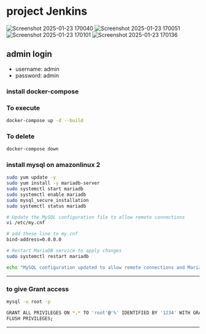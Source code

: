 # project Jenkins

![Screenshot 2025-01-23 170040](https://github.com/user-attachments/assets/4371a47e-5ade-42bc-89ff-be1c96ed9b10)
![Screenshot 2025-01-23 170051](https://github.com/user-attachments/assets/52930a3a-1852-43ad-a056-5df6950ef7d2)
![Screenshot 2025-01-23 170101](https://github.com/user-attachments/assets/5f16221e-2960-4523-a50d-d42b70f36b35)
![Screenshot 2025-01-23 170136](https://github.com/user-attachments/assets/c57c25ec-2bd1-4cfe-9629-482ee8d10d8d)






## admin login

- username: admin
- password: admin

### install docker-compose

 ### To execute 
 ```bash
docker-compose up -d --build
```

### To delete
```bash
docker-compose down
```
 
### install mysql on amazonlinux 2

```bash
sudo yum update -y
sudo yum install -y mariadb-server
sudo systemctl start mariadb
sudo systemctl enable mariadb
sudo mysql_secure_installation 
sudo systemctl status mariadb
```
```bash
# Update the MySQL configuration file to allow remote connections
vi /etc/my.cnf

# add these line to my.cnf
bind-address=0.0.0.0
```
```bash
# Restart MariaDB service to apply changes
sudo systemctl restart mariadb

echo "MySQL configuration updated to allow remote connections and MariaDB service restarted."
```
---
### to give Grant access
```bash
mysql -u root -p
```
```bash
GRANT ALL PRIVILEGES ON *.* TO 'root'@'%' IDENTIFIED BY '1234' WITH GRANT OPTION;
FLUSH PRIVILEGES;
```
---
